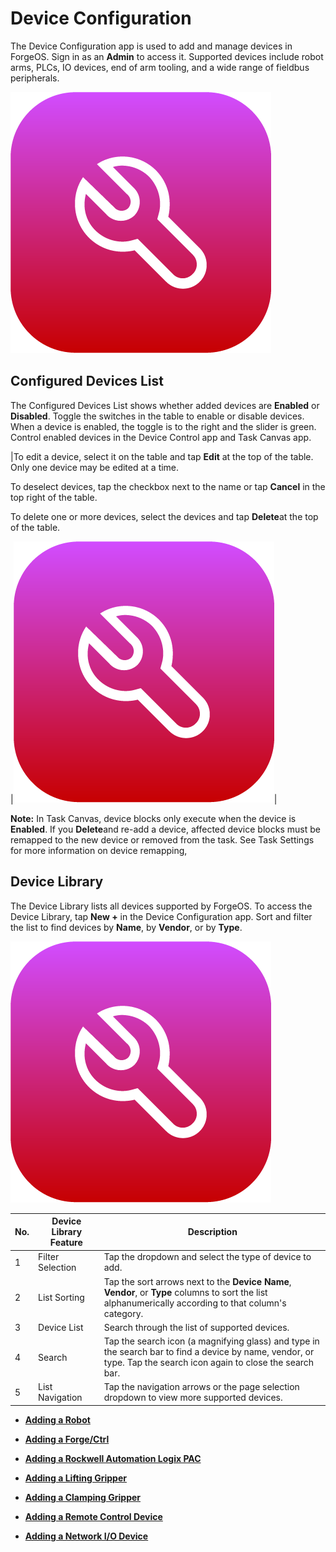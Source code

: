 # Device Configuration

The Device Configuration app is used to add and manage devices in ForgeOS. Sign in as an **Admin** to access it. Supported devices include robot arms, PLCs, IO devices, end of arm tooling, and a wide range of fieldbus peripherals.

![](../Images/Device-Config-App-5-x/device_config_icon_5x.png)

## Configured Devices List

The Configured Devices List shows whether added devices are **Enabled** or **Disabled**. Toggle the switches in the table to enable or disable devices. When a device is enabled, the toggle is to the right and the slider is green. Control enabled devices in the Device Control app and Task Canvas app.

|To edit a device, select it on the table and tap **Edit** at the top of the table. Only one device may be edited at a time.

To deselect devices, tap the checkbox next to the name or tap **Cancel** in the top right of the table.

To delete one or more devices, select the devices and tap **Delete**at the top of the table.

|![](../Images/Device-Config-App-5-x/device_config_icon_5x.png)|

**Note:** In Task Canvas, device blocks only execute when the device is **Enabled**. If you **Delete**and re-add a device, affected device blocks must be remapped to the new device or removed from the task. See Task Settings for more information on device remapping,

## Device Library

The Device Library lists all devices supported by ForgeOS. To access the Device Library, tap **New +** in the Device Configuration app. Sort and filter the list to find devices by **Name**, by **Vendor**, or by **Type**.

![](../Images/Device-Config-App-5-x/device_config_icon_5x.png)

|No.|Device Library Feature|Description|
|---|----------------------|-----------|
|1|Filter Selection|Tap the dropdown and select the type of device to add.|
|2|List Sorting|Tap the sort arrows next to the **Device Name**, **Vendor**, or **Type** columns to sort the list alphanumerically according to that column's category.|
|3|Device List|Search through the list of supported devices.|
|4|Search|Tap the search icon \(a magnifying glass\) and type in the search bar to find a device by name, vendor, or type. Tap the search icon again to close the search bar.|
|5|List Navigation|Tap the navigation arrows or the page selection dropdown to view more supported devices.|

-   **[Adding a Robot](../4-Device-Configuration-App/adding_a_robot.md)**  

-   **[Adding a Forge/Ctrl](../4-Device-Configuration-App/adding_a_forge-ctrl.md)**  

-   **[Adding a Rockwell Automation Logix PAC](../4-Device-Configuration-App/Adding_a_Rockwell_Automation_Logix_PAC.md)**  

-   **[Adding a Lifting Gripper](../4-Device-Configuration-App/adding_a_lifting_gripper.md)**  

-   **[Adding a Clamping Gripper](../4-Device-Configuration-App/adding_a_clamping_gripper.md)**  

-   **[Adding a Remote Control Device](../4-Device-Configuration-App/Adding_a_Remote_Control_Device.md)**  

-   **[Adding a Network I/O Device](../4-Device-Configuration-App/adding_a_network_device.md)**  


